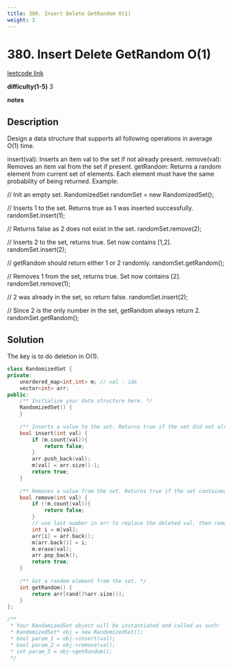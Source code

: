 ```yaml
---
title: 380. Insert Delete GetRandom O(1)
weight: 2
---
```

# 380. Insert Delete GetRandom O(1)
[leetcode link](https://leetcode.com/problems/insert-delete-getrandom-o1/)

**difficulty(1-5)** 
3

**notes**   


## Description
Design a data structure that supports all following operations in average O(1) time.

insert(val): Inserts an item val to the set if not already present.
remove(val): Removes an item val from the set if present.
getRandom: Returns a random element from current set of elements. Each element must have the same probability of being returned.
Example:

// Init an empty set.
RandomizedSet randomSet = new RandomizedSet();

// Inserts 1 to the set. Returns true as 1 was inserted successfully.
randomSet.insert(1);

// Returns false as 2 does not exist in the set.
randomSet.remove(2);

// Inserts 2 to the set, returns true. Set now contains [1,2].
randomSet.insert(2);

// getRandom should return either 1 or 2 randomly.
randomSet.getRandom();

// Removes 1 from the set, returns true. Set now contains [2].
randomSet.remove(1);

// 2 was already in the set, so return false.
randomSet.insert(2);

// Since 2 is the only number in the set, getRandom always return 2.
randomSet.getRandom();

## Solution
The key is to do deletion in O(1).

```c++
class RandomizedSet {
private:
    unordered_map<int,int> m; // val - idx
    vector<int> arr;
public:
    /** Initialize your data structure here. */
    RandomizedSet() {
    }
    
    /** Inserts a value to the set. Returns true if the set did not already contain the specified element. */
    bool insert(int val) {
        if (m.count(val)){
            return false;
        }
        arr.push_back(val);
        m[val] = arr.size()-1;
        return true;
    }
    
    /** Removes a value from the set. Returns true if the set contained the specified element. */
    bool remove(int val) {
        if (!m.count(val)){
            return false;
        }
        // use last number in arr to replace the deleted val, then remove last number.
        int i = m[val];
        arr[i] = arr.back();
        m[arr.back()] = i;
        m.erase(val);
        arr.pop_back();
        return true;
    }
    
    /** Get a random element from the set. */
    int getRandom() {
        return arr[rand()%arr.size()];        
    }
};

/**
 * Your RandomizedSet object will be instantiated and called as such:
 * RandomizedSet* obj = new RandomizedSet();
 * bool param_1 = obj->insert(val);
 * bool param_2 = obj->remove(val);
 * int param_3 = obj->getRandom();
 */
```


